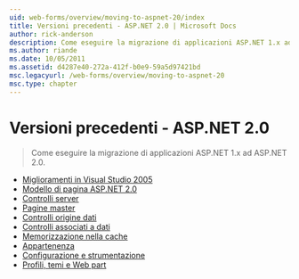 ```yaml
---
uid: web-forms/overview/moving-to-aspnet-20/index
title: Versioni precedenti - ASP.NET 2.0 | Microsoft Docs
author: rick-anderson
description: Come eseguire la migrazione di applicazioni ASP.NET 1.x ad ASP.NET 2.0.
ms.author: riande
ms.date: 10/05/2011
ms.assetid: d4287e40-272a-412f-b0e9-59a5d97421bd
msc.legacyurl: /web-forms/overview/moving-to-aspnet-20
msc.type: chapter
---
```

<a name="older-versions---aspnet-20"></a>Versioni precedenti - ASP.NET 2.0
====================
> Come eseguire la migrazione di applicazioni ASP.NET 1.x ad ASP.NET 2.0.


- [Miglioramenti in Visual Studio 2005](improvements-in-visual-studio-2005.md)
- [Modello di pagina ASP.NET 2.0](the-asp-net-2-0-page-model.md)
- [Controlli server](server-controls.md)
- [Pagine master](master-pages.md)
- [Controlli origine dati](data-source-controls.md)
- [Controlli associati a dati](data-bound-controls.md)
- [Memorizzazione nella cache](caching.md)
- [Appartenenza](membership.md)
- [Configurazione e strumentazione](configuration-and-instrumentation.md)
- [Profili, temi e Web part](profiles-themes-and-web-parts.md)
